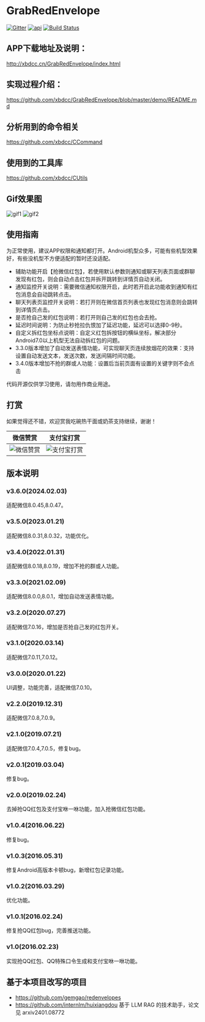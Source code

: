 # GrabRedEnvelope
[![Gitter](https://badges.gitter.im/xbdcc/GrabRedEnvelope.svg)](https://gitter.im/xbdcc/GrabRedEnvelope?utm_source=badge&utm_medium=badge&utm_campaign=pr-badge)
[![api](https://img.shields.io/badge/API-18+-brightgreen.svg)](https://android-arsenal.com/api?level=19)
[![Build Status](https://travis-ci.org/xbdcc/GrabRedEnvelope.svg?branch=master)](https://travis-ci.org/xbdcc/GrabRedEnvelope)

## APP下载地址及说明：
http://xbdcc.cn/GrabRedEnvelope/index.html

## 实现过程介绍：
https://github.com/xbdcc/GrabRedEnvelope/blob/master/demo/README.md

## 分析用到的命令相关
https://github.com/xbdcc/CCommand

## 使用到的工具库
https://github.com/xbdcc/CUtils


## Gif效果图
![gif1](http://xbdcc.cn/image/GrabRedEnvelope/records/record1.gif)
![gif2](http://xbdcc.cn/image/GrabRedEnvelope/records/record2.gif)

## 使用指南
为正常使用，建议APP权限和通知都打开。Android机型众多，可能有些机型效果好，有些没机型不方便适配的暂时还没适配。
- 辅助功能开启【抢微信红包】，若使用默认参数则通知或聊天列表页面或群聊发现有红包，则会自动点击红包并拆开跳转到详情页自动关闭。
- 通知监控开关说明：需要微信通知权限开启，此时若开启此功能收到通知有红包消息会自动跳转点击。
- 聊天列表页监控开关说明：若打开则在微信首页列表也发现红包消息则会跳转到详情页点击。
- 是否抢自己发的红包说明：若打开则自己发的红包也会去抢。
- 延迟时间说明：为防止秒抢拉仇恨加了延迟功能，延迟可以选择0-9秒。
- 自定义拆红包坐标点说明：自定义红包拆按钮的横纵坐标，解决部分Android7.0以上机型无法自动拆红包的问题。
- 3.3.0版本增加了自动发送表情功能，可实现聊天页连续放烟花的效果：支持设置自动发送文本，发送次数，发送间隔时间功能。
- 3.4.0版本增加不抢的群或人功能：设置后当前页面有设置的关键字则不会点击

代码开源仅供学习使用，请勿用作商业用途。



## 打赏
<!--
<table>
    <tr>
        <td>
            <img src="http://xbdcc.cn/image/GrabRedEnvelope/wechat_reward.jpg" height="300"/>
        </td>
        <td>
            <img src="http://xbdcc.cn/image/GrabRedEnvelope/alipay.jpg" height="300"/>
        </td>
    </tr>
</table>
-->

如果觉得还不错，欢迎赏我吃碗热干面或奶茶支持继续，谢谢！

|微信赞赏|支付宝打赏|
|:-:|:-:|
|![微信赞赏](http://xbdcc.cn/image/GrabRedEnvelope/wechat_reward.jpg)|![支付宝打赏](http://xbdcc.cn/image/GrabRedEnvelope/alipay.jpg)|


## 版本说明
### v3.6.0(2024.02.03)
适配微信8.0.45,8.0.47。
### v3.5.0(2023.01.21)
适配微信8.0.31,8.0.32，功能优化。
### v3.4.0(2022.01.31)
适配微信8.0.18,8.0.19，增加不抢的群或人功能。
### v3.3.0(2021.02.09)
适配微信8.0.0,8.0.1，增加自动发送表情功能。
### v3.2.0(2020.07.27)
适配微信7.0.16，增加是否抢自己发的红包开关。
### v3.1.0(2020.03.14)
适配微信7.0.11,7.0.12。
### v3.0.0(2020.01.22)
UI调整，功能完善，适配微信7.0.10。
### v2.2.0(2019.12.31)
适配微信7.0.8,7.0.9。
### v2.1.0(2019.07.21)
适配微信7.0.4,7.0.5，修复bug。
### v2.0.1(2019.03.04)
修复bug。
### v2.0.0(2019.02.24)
去掉抢QQ红包及支付宝咻一咻功能，加入抢微信红包功能。
### v1.0.4(2016.06.22)
修复bug。
### v1.0.3(2016.05.31)
修复Android高版本卡顿bug，新增红包记录功能。
### v1.0.2(2016.03.29)
优化功能。
### v1.0.1(2016.02.24)
修复抢QQ红包bug，完善推送功能。
### v1.0(2016.02.23)
实现抢QQ红包、QQ特殊口令生成和支付宝咻一咻功能。

## 基于本项目改写的项目
- https://github.com/gemgao/redenvelopes
- https://github.com/internlm/huixiangdou 基于 LLM RAG 的技术助手，论文见 arxiv2401.08772
